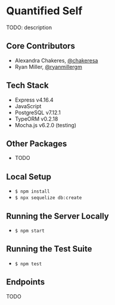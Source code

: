 # Quantified Self
TODO: description

## Core Contributors
 - Alexandra Chakeres, [@chakeresa](https://github.com/chakeresa)
 - Ryan Miller, [@ryanmillergm](https://github.com/ryanmillergm)

## Tech Stack
 - Express v4.16.4
 - JavaScript
 - PostgreSQL v7.12.1
 - TypeORM v0.2.18
 - Mocha.js v6.2.0 (testing)

## Other Packages
 - TODO

## Local Setup
 - `$ npm install`
 - `$ npx sequelize db:create`

## Running the Server Locally
 - `$ npm start`

## Running the Test Suite
 - `$ npm test`

## Endpoints
TODO
